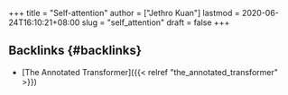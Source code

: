 +++
title = "Self-attention"
author = ["Jethro Kuan"]
lastmod = 2020-06-24T16:10:21+08:00
slug = "self_attention"
draft = false
+++

## Backlinks {#backlinks}

- [The Annotated Transformer]({{< relref "the_annotated_transformer" >}})
